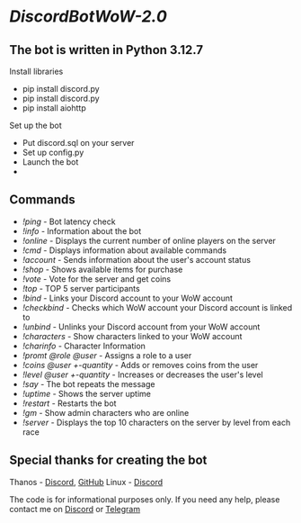 # _DiscordBotWoW-2.0_

## The bot is written in Python 3.12.7
Install libraries
- pip install discord.py
- pip install discord.py
- pip install aiohttp

Set up the bot
- Put discord.sql on your server
- Set up config.py
- Launch the bot
- 
## Commands
- _!ping_ - Bot latency check
- _!info_ - Information about the bot
- _!online_ - Displays the current number of online players on the server
- _!cmd_ - Displays information about available commands
- _!account_ - Sends information about the user's account status
- _!shop_ - Shows available items for purchase
- _!vote_ - Vote for the server and get coins
- _!top_ - TOP 5 server participants
- _!bind <account>_ - Links your Discord account to your WoW account
- _!checkbind_ - Checks which WoW account your Discord account is linked to
- _!unbind_ - Unlinks your Discord account from your WoW account
- _!characters_ - Show characters linked to your WoW account
- _!charinfo <name>_ - Character Information
- _!promt @role @user_ - Assigns a role to a user
- _!coins @user +-quantity_ - Adds or removes coins from the user
- _!level @user +-quantity_ - Increases or decreases the user's level
- _!say <message>_ - The bot repeats the message
- _!uptime_ - Shows the server uptime
- _!restart_ - Restarts the bot
- _!gm_ - Show admin characters who are online
- _!server_ - Displays the top 10 characters on the server by level from each race

## Special thanks for creating the bot
Thanos - <a href="https://discordapp.com/users/307056401941790720" target="_blank">Discord</a>, <a href="https://github.com/anonymous33rus" target="_blank">GitHub</a>
Linux - <a href="https://discordapp.com/users/368447033465503744" target="_blank">Discord</a>

The code is for informational purposes only. If you need any help, please contact me on <a href="https://discordapp.com/users/416812391003586571" target="_blank">Discord</a> or <a href="https://t.me/nulls18" target="_blank">Telegram</a>
